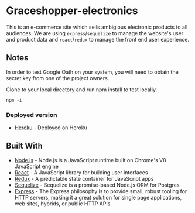 # Graceshopper-electronics

This is an e-commerce site which sells ambigious electronic products to all audiences.
We are using `express`/`sequelize` to manage the website's user and product data and
`react`/`redux` to manage the front end user experience.

## Notes

In order to test Google Oath on your system, you will need to obtain the secret key from one of the project owners.

Clone to your local directory and run npm install to test locally.

```
npm -i
```

### Deployed version

* [Heroku](https://team-apple-store-electronics.herokuapp.com/) - Deployed on Heroku

## Built With

* [Node.js](https://github.com/nodejs) - Node.js is a JavaScript runtime built on Chrome's V8 JavaScript engine
* [React](https://reactjs.org/) - A JavaScript library for building user interfaces
* [Redux](https://redux.js.org/) - A predictable state container for JavaScript apps
* [Sequelize](https://sequelize.org/) - Sequelize is a promise-based Node.js ORM for Postgres
* [Express](https://expressjs.com/en/5x/api.html) - The Express philosophy is to provide small, robust tooling for HTTP servers, making it a great solution for single page applications, web sites, hybrids, or public HTTP APIs.

